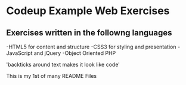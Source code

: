 # Codeup Example Web Exercises

##  Exercises written in the followng languages

-HTML5 for content and structure
-CSS3 for styling and presentation
-JavaScript and jQuery
-Object Oriented PHP

'backticks around text makes it look like code'

This is my 1st of many README Files
